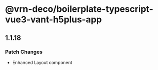 # @vrn-deco/boilerplate-typescript-vue3-vant-h5plus-app

## 1.1.18

### Patch Changes

- Enhanced Layout component
